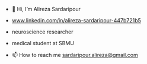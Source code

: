 - 👋 Hi, I’m Alireza Sardaripour
-    www.linkedin.com/in/alireza-sardaripour-447b721b5
-   neuroscience researcher
-   medical student at SBMU


- 📫 How to reach me sardaripour.alireza@gmail.com

<!---
alireza-sardar/alireza-sardar is a ✨ special ✨ repository because its `README.md` (this file) appears on your GitHub profile.
You can click the Preview link to take a look at your changes.
--->
